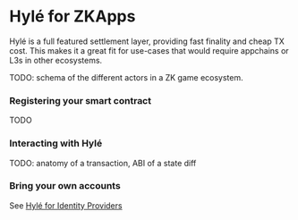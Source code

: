 # Hylé for ZKApps

Hylé is a full featured settlement layer, providing fast finality and cheap TX cost. This makes it a great fit for use-cases that would require appchains or L3s in other ecosystems.

TODO: schema of the different actors in a ZK game ecosystem.

### Registering your smart contract

TODO

### Interacting with Hylé

TODO: anatomy of a transaction, ABI of a state diff

### Bring your own accounts

See [Hylé for Identity Providers](for-identity-providers.md)